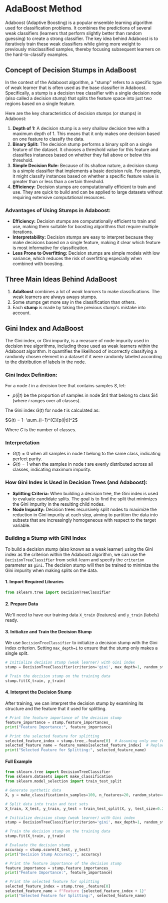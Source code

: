 # AdaBoost Method

Adaboost (Adaptive Boosting) is a popular ensemble learning algorithm used for classification problems. It combines the predictions of several weak classifiers (learners that perform slightly better than random guessing) to create a strong classifier. The key idea behind Adaboost is to iteratively train these weak classifiers while giving more weight to previously misclassified samples, thereby focusing subsequent learners on the hard-to-classify examples.

## Concept of Decision Stumps in AdaBoost

In the context of the Adaboost algorithm, a "stump" refers to a specific type of weak learner that is often used as the base classifier in Adaboost. Specifically, a stump is a decision tree classifier with a single decision node (also called a decision stump) that splits the feature space into just two regions based on a single feature.

Here are the key characteristics of decision stumps (or stumps) in Adaboost:

1. **Depth of 1:** A decision stump is a very shallow decision tree with a maximum depth of 1. This means that it only makes one decision based on one feature to classify the data.
2. **Binary Split:** The decision stump performs a binary split on a single feature of the dataset. It chooses a threshold value for this feature and classifies instances based on whether they fall above or below this threshold.
3. **Simple Decision Rule:** Because of its shallow nature, a decision stump is a simple classifier that implements a basic decision rule. For example, it might classify instances based on whether a specific feature value is greater than or less than a certain threshold.
4. **Efficiency:** Decision stumps are computationally efficient to train and use. They are quick to build and can be applied to large datasets without requiring extensive computational resources.

### Advantages of Using Stumps in Adaboost:

- **Efficiency:** Decision stumps are computationally efficient to train and use, making them suitable for boosting algorithms that require multiple iterations.
- **Interpretability:** Decision stumps are easy to interpret because they make decisions based on a single feature, making it clear which feature is most informative for classification.
- **Less Prone to Overfitting:** Decision stumps are simple models with low variance, which reduces the risk of overfitting especially when combined with boosting.

## Three Main Ideas Behind AdaBoost

1. **AdaBoost** combines a lot of _weak learners_ to make classifications. The weak learners are always aways stumps.
2. Some stumps get more say in the classification than others.
3. Each **stump** is made by taking the previous stump's mistake into account.

## Gini Index and AdaBoost

The Gini index, or Gini impurity, is a measure of node impurity used in decision tree algorithms, including those used as weak learners within the Adaboost algorithm. It quantifies the likelihood of incorrectly classifying a randomly chosen element in a dataset if it were randomly labeled according to the distribution of labels in the node.

### Gini Index Definition:

For a node $t$ in a decision tree that contains samples $S$, let:

- $p(i|t)$ be the proportion of samples in node $t4 that belong to class $i4 (where $i$ ranges over all classes).

The Gini index $G(t)$ for node $t$ is calculated as:<br>

$G(t) = 1- \sum_{i=1}^{C}[p(i|t)]^2$<br>

Where $C$ is the number of classes.

### Interpretation

- $G(t) = 0$ when all samples in node $t$ belong to the same class, indicating perfect purity.
- $G(t) = 1$ when the samples in node $t$ are evenly distributed across all classes, indicating maximum impurity.

### How Gini Index is Used in Decision Trees (and Adaboost):

- **Splitting Criteria:** When building a decision tree, the Gini index is used to evaluate candidate splits. The goal is to find the split that minimizes the Gini impurity in the resulting child nodes.
- **Node Impurity:** Decision trees recursively split nodes to maximize the reduction in Gini impurity at each step, aiming to partition the data into subsets that are increasingly homogeneous with respect to the target variable.

### Building a Stump with GINI Index

To build a decision stump (also known as a weak learner) using the Gini index as the criterion within the Adaboost algorithm, we can use the `DecisionTreeClassifier` from scikit-learn and specify the `criterion` parameter as `gini`. The decision stump will then be trained to minimize the Gini impurity when making splits on the data.

#### 1. Import Required Libraries

```Python
from sklearn.tree import DecisionTreeClassifier
```

#### 2. Prepare Data

We'll need to have our training data `X_train` (features) and `y_train` (labels) ready.

#### 3. Initialize and Train the Decision Stump

We use `DecisionTreeClassifier` to initialize a decision stump with the Gini index criterion. Setting `max_depth=1` to ensure that the stump only makes a single split.

```Python
# Initialize decision stump (weak learner) with Gini index
stump = DecisionTreeClassifier(criterion='gini', max_depth=1, random_state=42)

# Train the decision stump on the training data
stump.fit(X_train, y_train)

```

#### 4. Interpret the Decision Stump

After training, we can interpret the decision stump by examining its structure and the feature that it used for splitting.

```Python
# Print the feature importance of the decision stump
feature_importance = stump.feature_importances_
print("Feature Importance:", feature_importance)

# Print the selected feature for splitting
selected_feature_index = stump.tree_.feature[0]  # Assuming only one feature is used for splitting
selected_feature_name = feature_names[selected_feature_index]  # Replace `feature_names` with your feature names
print("Selected Feature for Splitting:", selected_feature_name)

```

#### Full Example

```Python
from sklearn.tree import DecisionTreeClassifier
from sklearn.datasets import make_classification
from sklearn.model_selection import train_test_split

# Generate synthetic data
X, y = make_classification(n_samples=100, n_features=20, random_state=42)

# Split data into train and test sets
X_train, X_test, y_train, y_test = train_test_split(X, y, test_size=0.2, random_state=42)

# Initialize decision stump (weak learner) with Gini index
stump = DecisionTreeClassifier(criterion='gini', max_depth=1, random_state=42)

# Train the decision stump on the training data
stump.fit(X_train, y_train)

# Evaluate the decision stump
accuracy = stump.score(X_test, y_test)
print("Decision Stump Accuracy:", accuracy)

# Print the feature importance of the decision stump
feature_importance = stump.feature_importances_
print("Feature Importance:", feature_importance)

# Print the selected feature for splitting
selected_feature_index = stump.tree_.feature[0]
selected_feature_name = f"Feature {selected_feature_index + 1}"
print("Selected Feature for Splitting:", selected_feature_name)

```
